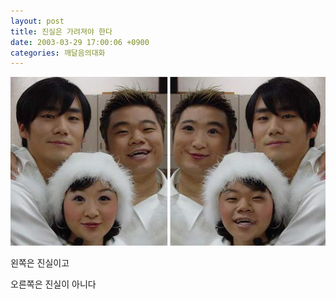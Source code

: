 ```yaml
---
layout: post
title: 진실은 가려져야 한다
date: 2003-03-29 17:00:06 +0900
categories: 깨달음의대화
---
```

<img src="./files/attach/images/198/055/001/1048924806.jpg" border="0" alt="" />  
  
왼쪽은 진실이고
  
오른쪽은 진실이 아니다